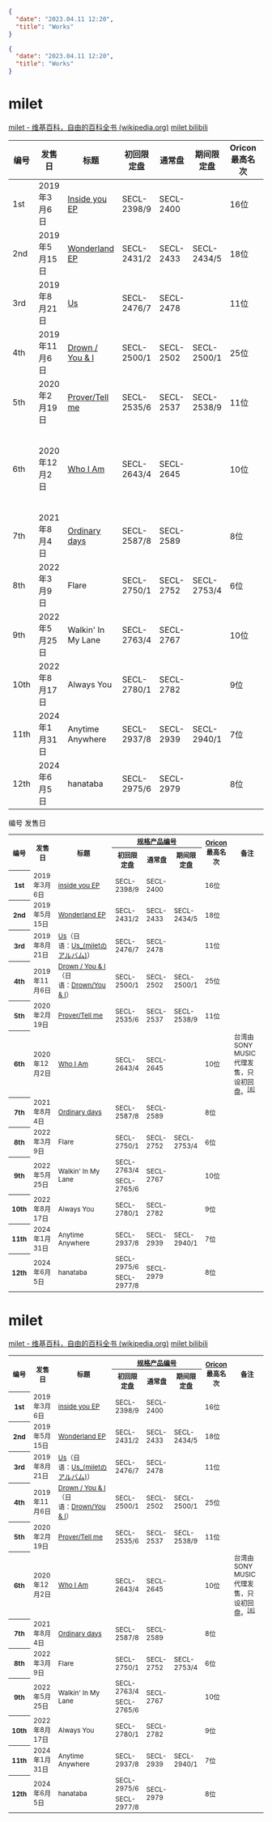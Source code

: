 ```json
{
  "date": "2023.04.11 12:20",
  "title": "Works"
}
```

```json
{
  "date": "2023.04.11 12:20",
  "title": "Works"
}
```

# milet

[milet - 维基百科，自由的百科全书 (wikipedia.org)](https://zh.wikipedia.org/wiki/Milet)
[milet bilibili](https://space.bilibili.com/3493108452952225?spm_id_from=333.337.0.0)


| 编号 | 发售日        | 标题                                                                                        | 初回限定盘  | 通常盘    | 期间限定盘  | Oricon 最高名次 | 备注                                   |
| ---- | ------------- | ------------------------------------------------------------------------------------------- | ----------- | --------- | ----------- | --------------- | -------------------------------------- |
| 1st  | 2019年3月6日  | [Inside you EP](https://zh.wikipedia.org/wiki/Inside_you_EP)                                | SECL-2398/9 | SECL-2400 |             | 16位            |                                        |
| 2nd  | 2019年5月15日 | [Wonderland EP](https://zh.wikipedia.org/wiki/Wonderland_EP)                                | SECL-2431/2 | SECL-2433 | SECL-2434/5 | 18位            |                                        |
| 3rd  | 2019年8月21日 | [Us](https://ja.wikipedia.org/wiki/Us_(milet%E3%81%AE%E3%82%A2%E3%83%AB%E3%83%90%E3%83%A0)) | SECL-2476/7 | SECL-2478 |             | 11位            |                                        |
| 4th  | 2019年11月6日 | [Drown / You & I](https://ja.wikipedia.org/wiki/Drown/You_%26_I)                            | SECL-2500/1 | SECL-2502 | SECL-2500/1 | 25位            |                                        |
| 5th  | 2020年2月19日 | [Prover/Tell me](https://zh.wikipedia.org/wiki/Prover/Tell_me)                              | SECL-2535/6 | SECL-2537 | SECL-2538/9 | 11位            |                                        |
| 6th  | 2020年12月2日 | [Who I Am](https://zh.wikipedia.org/wiki/Who_I_Am)                                          | SECL-2643/4 | SECL-2645 |             | 10位            | 台湾由SONY MUSIC代理发售，只设初回盘。 |
| 7th  | 2021年8月4日  | [Ordinary days](https://zh.wikipedia.org/wiki/Ordinary_days)                                | SECL-2587/8 | SECL-2589 |             | 8位             |                                        |
| 8th  | 2022年3月9日  | Flare                                                                                       | SECL-2750/1 | SECL-2752 | SECL-2753/4 | 6位             |                                        |
| 9th  | 2022年5月25日 | Walkin' In My Lane                                                                          | SECL-2763/4 | SECL-2767 |             | 10位            |                                        |
| 10th | 2022年8月17日 | Always You                                                                                  | SECL-2780/1 | SECL-2782 |             | 9位             |                                        |
| 11th | 2024年1月31日 | Anytime Anywhere                                                                            | SECL-2937/8 | SECL-2939 | SECL-2940/1 | 7位             |                                        |
| 12th | 2024年6月5日  | hanataba                                                                                    | SECL-2975/6 | SECL-2979 |             | 8位             |                                        |

<tbody><tr>
<th rowspan="2">编号</th>
<th rowspan="2">发售日</th>

<table class="wikitable" style="font-size:small;">
<tbody><tr>
<th rowspan="2">编号</th>
<th rowspan="2">发售日</th>
<th rowspan="2">标题</th>
<th colspan="3"><a href="/wiki/%E8%A6%8F%E6%A0%BC%E7%94%A2%E5%93%81%E7%B7%A8%E8%99%9F" title="规格产品编号">规格产品编号</a></th>
<th rowspan="2"><a href="/wiki/Oricon" title="Oricon">Oricon</a>最高名次</th>
<th rowspan="2">备注
</th></tr>
<tr>
<th>初回限定盘</th>
<th>通常盘</th>
<th>期间限定盘
</th></tr>
<tr>
<th>1st
</th>
<td>2019年3月6日</td>
<td><a href="/wiki/Inside_you_EP" title="Inside you EP">inside you EP</a></td>
<td>SECL-2398/9</td>
<td>SECL-2400</td>
<td></td>
<td>16位</td>
<td rowspan="5">
</td></tr>
<tr>
<th>2nd
</th>
<td>2019年5月15日</td>
<td><a href="/wiki/Wonderland_EP" title="Wonderland EP">Wonderland EP</a></td>
<td>SECL-2431/2</td>
<td>SECL-2433</td>
<td>SECL-2434/5</td>
<td>18位
</td></tr>
<tr>
<th>3rd
</th>
<td>2019年8月21日</td>
<td><span class="ilh-all" data-orig-title="Us (milet)" data-lang-code="ja" data-lang-name="日语" data-foreign-title="Us_(miletのアルバム)"><span class="ilh-page"><a href="/w/index.php?title=Us_(milet)&action=edit&redlink=1" class="new" original-title="Us (milet)（页面不存在）">Us</a></span><span class="noprint ilh-comment">（<span class="ilh-lang">日语</span><span class="ilh-colon">：</span><span class="ilh-link"><a href="https://ja.wikipedia.org/wiki/Us_(milet%E3%81%AE%E3%82%A2%E3%83%AB%E3%83%90%E3%83%A0)" class="extiw" title="ja:Us (miletのアルバム)"><span lang="ja" dir="auto">Us_(miletのアルバム)</span></a></span>）</span></span></td>
<td>SECL-2476/7</td>
<td>SECL-2478</td>
<td></td>
<td>11位
</td></tr>
<tr>
<th>4th
</th>
<td>2019年11月6日</td>
<td><span class="ilh-all" data-orig-title="Drown / You & I" data-lang-code="ja" data-lang-name="日语" data-foreign-title="Drown/You & I"><span class="ilh-page"><a href="/w/index.php?title=Drown_/_You_%26_I&action=edit&redlink=1" class="new" original-title="Drown / You & I（页面不存在）">Drown / You & I</a></span><span class="noprint ilh-comment">（<span class="ilh-lang">日语</span><span class="ilh-colon">：</span><span class="ilh-link"><a href="https://ja.wikipedia.org/wiki/Drown/You_%26_I" class="extiw" title="ja:Drown/You & I"><span lang="ja" dir="auto">Drown/You & I</span></a></span>）</span></span></td>
<td>SECL-2500/1</td>
<td>SECL-2502</td>
<td>SECL-2500/1</td>
<td>25位
</td></tr>
<tr>
<th>5th
</th>
<td>2020年2月19日</td>
<td><a href="/wiki/Prover/Tell_me" title="Prover/Tell me">Prover/Tell me</a></td>
<td>SECL-2535/6</td>
<td>SECL-2537</td>
<td>SECL-2538/9</td>
<td>11位
</td></tr>
<tr>
<th>6th
</th>
<td>2020年12月2日</td>
<td><a href="/wiki/Who_I_Am" title="Who I Am">Who I Am</a></td>
<td>SECL-2643/4</td>
<td>SECL-2645</td>
<td></td>
<td>10位</td>
<td>台湾由SONY MUSIC代理发售，只设初回盘。<sup id="cite_ref-8" class="reference"><a href="#cite_note-8"><span class="cite-bracket">[</span>8<span class="cite-bracket">]</span></a></sup>
</td></tr>
<tr>
<th>7th
</th>
<td>2021年8月4日</td>
<td><a href="/wiki/Ordinary_days" title="Ordinary days">Ordinary days</a></td>
<td>SECL-2587/8</td>
<td>SECL-2589</td>
<td></td>
<td>8位</td>
<td>
</td></tr>
<tr>
<th>8th
</th>
<td>2022年3月9日</td>
<td>Flare</td>
<td>SECL-2750/1</td>
<td>SECL-2752</td>
<td>SECL-2753/4</td>
<td>6位</td>
<td>
</td></tr>
<tr>
<th rowspan="2">9th
</th>
<td rowspan="2">2022年5月25日
</td>
<td rowspan="2">Walkin' In My Lane
</td>
<td>SECL-2763/4
</td>
<td rowspan="2">SECL-2767
</td>
<td rowspan="2">
</td>
<td rowspan="2">10位
</td>
<td rowspan="2">
</td></tr>
<tr>
<td>SECL-2765/6
</td></tr>
<tr>
<th>10th
</th>
<td>2022年8月17日
</td>
<td>Always You
</td>
<td>SECL-2780/1
</td>
<td>SECL-2782
</td>
<td>
</td>
<td>9位
</td>
<td>
</td></tr>
<tr>
<th>11th
</th>
<td>2024年1月31日
</td>
<td>Anytime Anywhere
</td>
<td>SECL-2937/8
</td>
<td>SECL-2939
</td>
<td>SECL-2940/1
</td>
<td>7位
</td>
<td>
</td></tr>
<tr>
<th rowspan="2">12th
</th>
<td rowspan="2">2024年6月5日
</td>
<td rowspan="2">hanataba
</td>
<td>SECL-2975/6
</td>
<td rowspan="2">SECL-2979
</td>
<td rowspan="2">
</td>
<td rowspan="2">8位
</td>
<td rowspan="2">
</td></tr>
<tr>
<td>SECL-2977/8
</td></tr></tbody></table>


# milet

[milet - 维基百科，自由的百科全书 (wikipedia.org)](https://zh.wikipedia.org/wiki/Milet)
[milet bilibili](https://space.bilibili.com/3493108452952225?spm_id_from=333.337.0.0)

<table class="wikitable" style="font-size:small;">
<tbody><tr>
<th rowspan="2">编号</th>
<th rowspan="2">发售日</th>
<th rowspan="2">标题</th>
<th colspan="3"><a href="/wiki/%E8%A6%8F%E6%A0%BC%E7%94%A2%E5%93%81%E7%B7%A8%E8%99%9F" title="规格产品编号">规格产品编号</a></th>
<th rowspan="2"><a href="/wiki/Oricon" title="Oricon">Oricon</a>最高名次</th>
<th rowspan="2">备注
</th></tr>
<tr>
<th>初回限定盘</th>
<th>通常盘</th>
<th>期间限定盘
</th></tr>
<tr>
<th>1st
</th>
<td>2019年3月6日</td>
<td><a href="/wiki/Inside_you_EP" title="Inside you EP">inside you EP</a></td>
<td>SECL-2398/9</td>
<td>SECL-2400</td>
<td></td>
<td>16位</td>
<td rowspan="5">
</td></tr>
<tr>
<th>2nd
</th>
<td>2019年5月15日</td>
<td><a href="/wiki/Wonderland_EP" title="Wonderland EP">Wonderland EP</a></td>
<td>SECL-2431/2</td>
<td>SECL-2433</td>
<td>SECL-2434/5</td>
<td>18位
</td></tr>
<tr>
<th>3rd
</th>
<td>2019年8月21日</td>
<td><span class="ilh-all" data-orig-title="Us (milet)" data-lang-code="ja" data-lang-name="日语" data-foreign-title="Us_(miletのアルバム)"><span class="ilh-page"><a href="/w/index.php?title=Us_(milet)&action=edit&redlink=1" class="new" original-title="Us (milet)（页面不存在）">Us</a></span><span class="noprint ilh-comment">（<span class="ilh-lang">日语</span><span class="ilh-colon">：</span><span class="ilh-link"><a href="https://ja.wikipedia.org/wiki/Us_(milet%E3%81%AE%E3%82%A2%E3%83%AB%E3%83%90%E3%83%A0)" class="extiw" title="ja:Us (miletのアルバム)"><span lang="ja" dir="auto">Us_(miletのアルバム)</span></a></span>）</span></span></td>
<td>SECL-2476/7</td>
<td>SECL-2478</td>
<td></td>
<td>11位
</td></tr>
<tr>
<th>4th
</th>
<td>2019年11月6日</td>
<td><span class="ilh-all" data-orig-title="Drown / You & I" data-lang-code="ja" data-lang-name="日语" data-foreign-title="Drown/You & I"><span class="ilh-page"><a href="/w/index.php?title=Drown_/_You_%26_I&action=edit&redlink=1" class="new" original-title="Drown / You & I（页面不存在）">Drown / You & I</a></span><span class="noprint ilh-comment">（<span class="ilh-lang">日语</span><span class="ilh-colon">：</span><span class="ilh-link"><a href="https://ja.wikipedia.org/wiki/Drown/You_%26_I" class="extiw" title="ja:Drown/You & I"><span lang="ja" dir="auto">Drown/You & I</span></a></span>）</span></span></td>
<td>SECL-2500/1</td>
<td>SECL-2502</td>
<td>SECL-2500/1</td>
<td>25位
</td></tr>
<tr>
<th>5th
</th>
<td>2020年2月19日</td>
<td><a href="/wiki/Prover/Tell_me" title="Prover/Tell me">Prover/Tell me</a></td>
<td>SECL-2535/6</td>
<td>SECL-2537</td>
<td>SECL-2538/9</td>
<td>11位
</td></tr>
<tr>
<th>6th
</th>
<td>2020年12月2日</td>
<td><a href="/wiki/Who_I_Am" title="Who I Am">Who I Am</a></td>
<td>SECL-2643/4</td>
<td>SECL-2645</td>
<td></td>
<td>10位</td>
<td>台湾由SONY MUSIC代理发售，只设初回盘。<sup id="cite_ref-8" class="reference"><a href="#cite_note-8"><span class="cite-bracket">[</span>8<span class="cite-bracket">]</span></a></sup>
</td></tr>
<tr>
<th>7th
</th>
<td>2021年8月4日</td>
<td><a href="/wiki/Ordinary_days" title="Ordinary days">Ordinary days</a></td>
<td>SECL-2587/8</td>
<td>SECL-2589</td>
<td></td>
<td>8位</td>
<td>
</td></tr>
<tr>
<th>8th
</th>
<td>2022年3月9日</td>
<td>Flare</td>
<td>SECL-2750/1</td>
<td>SECL-2752</td>
<td>SECL-2753/4</td>
<td>6位</td>
<td>
</td></tr>
<tr>
<th rowspan="2">9th
</th>
<td rowspan="2">2022年5月25日
</td>
<td rowspan="2">Walkin' In My Lane
</td>
<td>SECL-2763/4
</td>
<td rowspan="2">SECL-2767
</td>
<td rowspan="2">
</td>
<td rowspan="2">10位
</td>
<td rowspan="2">
</td></tr>
<tr>
<td>SECL-2765/6
</td></tr>
<tr>
<th>10th
</th>
<td>2022年8月17日
</td>
<td>Always You
</td>
<td>SECL-2780/1
</td>
<td>SECL-2782
</td>
<td>
</td>
<td>9位
</td>
<td>
</td></tr>
<tr>
<th>11th
</th>
<td>2024年1月31日
</td>
<td>Anytime Anywhere
</td>
<td>SECL-2937/8
</td>
<td>SECL-2939
</td>
<td>SECL-2940/1
</td>
<td>7位
</td>
<td>
</td></tr>
<tr>
<th rowspan="2">12th
</th>
<td rowspan="2">2024年6月5日
</td>
<td rowspan="2">hanataba
</td>
<td>SECL-2975/6
</td>
<td rowspan="2">SECL-2979
</td>
<td rowspan="2">
</td>
<td rowspan="2">8位
</td>
<td rowspan="2">
</td></tr>
<tr>
<td>SECL-2977/8
</td></tr></tbody></table>
